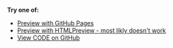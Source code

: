 __Try one of:__  

- [Preview with GitHub Pages](https://vovchek.github.io/3DView/view3surfaces.html)  
- [Preview with HTMLPreview - most likly doesn't work](https://htmlpreview.github.io/?https://github.com/vovchek/3Dview/blob/master/view3surfaces.html)  
- [View CODE on GitHub](view3surfaces.html)  

